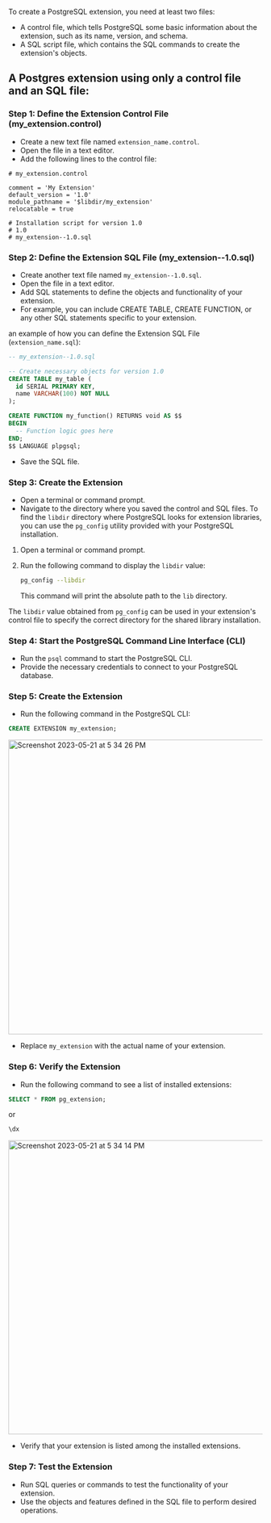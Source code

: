 To create a PostgreSQL extension, you need at least two files:

-   A control file, which tells PostgreSQL some basic information about the extension, such as its name, version, and schema.
-   A SQL script file, which contains the SQL commands to create the extension's objects.

## A Postgres extension using only a control file and an SQL file:

### Step 1: Define the Extension Control File (my_extension.control) 

-   Create a new text file named `extension_name.control`.
-   Open the file in a text editor.
-   Add the following lines to the control file:

```control
# my_extension.control

comment = 'My Extension'
default_version = '1.0'
module_pathname = '$libdir/my_extension'
relocatable = true

# Installation script for version 1.0
# 1.0
# my_extension--1.0.sql
```

<!-- Error: To resolve the error "extension 'my_extension' has no installation script nor update path for version '1.0'", you can follow these steps and use the provided code as an example:
 - Open the control file (my_extension.control) associated with your extension.
 - Update the control file to include the installation script and update path for version '1.0'. 
  - Replace `my_extension` with the actual name of your extension.
  - Provide a brief description of your extension in the comment field.
Old Code:
```control
comment = 'Description of your extension'
default_version = '1.0'
module_pathname = '$libdir/extension_name'
relocatable = true
```
-->


<!--Error: The syntax error in line 9 of your control file seems to be caused by the incorrect use of the double-dash (`--`) comment syntax. In the control file, comments should be preceded by a hash (`#`) symbol, not double-dashes.
Old Code:
```control
# my_extension.control

comment = 'My Extension'
default_version = '1.0'
module_pathname = '$libdir/my_extension'
relocatable = true

# Installation script for version 1.0
--1.0
-- my_extension--1.0.sql
```
-->


### Step 2: Define the Extension SQL File (my_extension--1.0.sql)

-   Create another text file named `my_extension--1.0.sql`.
-   Open the file in a text editor.
-   Add SQL statements to define the objects and functionality of your extension.
-   For example, you can include CREATE TABLE, CREATE FUNCTION, or any other SQL statements specific to your extension.

an example of how you can define the Extension SQL File (`extension_name.sql`):

```sql
-- my_extension--1.0.sql

-- Create necessary objects for version 1.0
CREATE TABLE my_table (
  id SERIAL PRIMARY KEY,
  name VARCHAR(100) NOT NULL
);

CREATE FUNCTION my_function() RETURNS void AS $$
BEGIN
  -- Function logic goes here
END;
$$ LANGUAGE plpgsql;
```
-   Save the SQL file.

### Step 3: Create the Extension

-   Open a terminal or command prompt.
-   Navigate to the directory where you saved the control and SQL files.
To find the `libdir` directory where PostgreSQL looks for extension libraries, you can use the `pg_config` utility provided with your PostgreSQL installation.

1.  Open a terminal or command prompt.
    
2.  Run the following command to display the `libdir` value:
    ```bash
    pg_config --libdir
    ```
    This command will print the absolute path to the `lib` directory.
    

The `libdir` value obtained from `pg_config` can be used in your extension's control file to specify the correct directory for the shared library installation.

### Step 4: Start the PostgreSQL Command Line Interface (CLI)

-   Run the `psql` command to start the PostgreSQL CLI.
-   Provide the necessary credentials to connect to your PostgreSQL database.

### Step 5: Create the Extension

-   Run the following command in the PostgreSQL CLI:

```sql
CREATE EXTENSION my_extension;
```
<img width="584" alt="Screenshot 2023-05-21 at 5 34 26 PM" src="https://github.com/IshaanAdarsh/Postgres-extension-tutorial/assets/100434702/370b2c64-6f29-480b-b1de-7219a0981c18">


-   Replace `my_extension` with the actual name of your extension.

### Step 6: Verify the Extension

-   Run the following command to see a list of installed extensions:

```sql
SELECT * FROM pg_extension;
```
or
```sql
\dx
```
<img width="583" alt="Screenshot 2023-05-21 at 5 34 14 PM" src="https://github.com/IshaanAdarsh/Postgres-extension-tutorial/assets/100434702/59b4259e-c8e8-4e91-832f-83bbfc555808">


-   Verify that your extension is listed among the installed extensions.

### Step 7: Test the Extension

-   Run SQL queries or commands to test the functionality of your extension.
-   Use the objects and features defined in the SQL file to perform desired operations.
